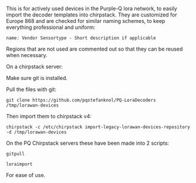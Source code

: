 This is for actively used devices in the Purple-Q lora network, to easily import the decoder templates into chirpstack. They are customized for Europe 868 and are checked for similar naming schemes, to keep everything professional and uniform:

    name: Vendor Sensortype - Short description if applicable
  Regions that are not used are commented out so that they can be reused when necessary.

 
  On a chirpstack server:
  
  Make sure git is installed.
  
  Pull the files with git:
  
    git clone https://github.com/pqstefanknol/PQ-LoraDecoders /tmp/lorawan-devices

  Then import them to chirpstack v4:
  
    chirpstack -c /etc/chirpstack import-legacy-lorawan-devices-repository -d /tmp/lorawan-devices



  On the PQ Chirpstack servers these have been made into 2 scripts:
  
    gitpull
  
    loraimport
  
  For ease of use.

